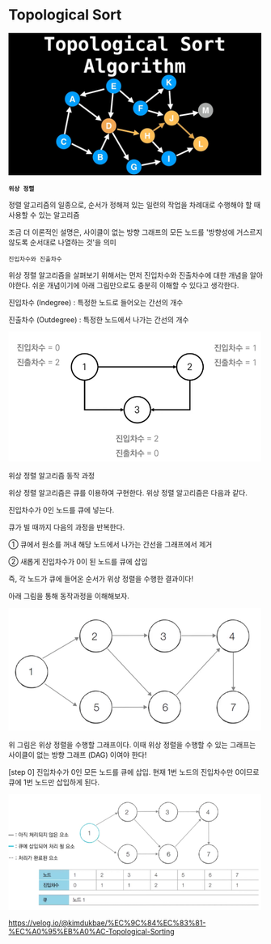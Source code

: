 # Topological Sort

<img src="./imgs/0-1.png" alt="0-1" width="500"/>

**`위상 정렬`**

정렬 알고리즘의 일종으로, 순서가 정해져 있는 일련의 작업을 차례대로 수행해야 할 때 사용할 수 있는 알고리즘

조금 더 이론적인 설명은, 사이클이 없는 방향 그래프의 모든 노드를 '방향성에 거스르지 않도록 순서대로 나열하는 것'을 의미

`진입차수와 진출차수`

위상 정렬 알고리즘을 살펴보기 위해서는 먼저 진입차수와 진출차수에 대한 개념을 알아야한다. 쉬운 개념이기에 아래 그림만으로도 충분히 이해할 수 있다고 생각한다.

진입차수 (Indegree) : 특정한 노드로 들어오는 간선의 개수

진출차수 (Outdegree) : 특정한 노드에서 나가는 간선의 개수

<img src="./imgs/0-2.png" alt="0-2" width="500"/>

위상 정렬 알고리즘 동작 과정

위상 정렬 알고리즘은 큐를 이용하여 구현한다. 위상 정렬 알고리즘은 다음과 같다.

진입차수가 0인 노드를 큐에 넣는다.

큐가 빌 때까지 다음의 과정을 반복한다.

① 큐에서 원소를 꺼내 해당 노드에서 나가는 간선을 그래프에서 제거

② 새롭게 진입차수가 0이 된 노드를 큐에 삽입

즉, 각 노드가 큐에 들어온 순서가 위상 정렬을 수행한 결과이다!

아래 그림을 통해 동작과정을 이해해보자.

<img src="./imgs/0-3.png" alt="0-3" width="500"/>

위 그림은 위상 정렬을 수행할 그래프이다. 이때 위상 정렬을 수행할 수 있는 그래프는 사이클이 없는 방향 그래프 (DAG) 이여야 한다!


[step 0] 진입차수가 0인 모든 노드를 큐에 삽입. 현재 1번 노드의 진입차수만 0이므로 큐에 1번 노드만 삽입하게 된다.

<img src="./imgs/0-4.png" alt="0-4" width="500"/>

https://velog.io/@kimdukbae/%EC%9C%84%EC%83%81-%EC%A0%95%EB%A0%AC-Topological-Sorting